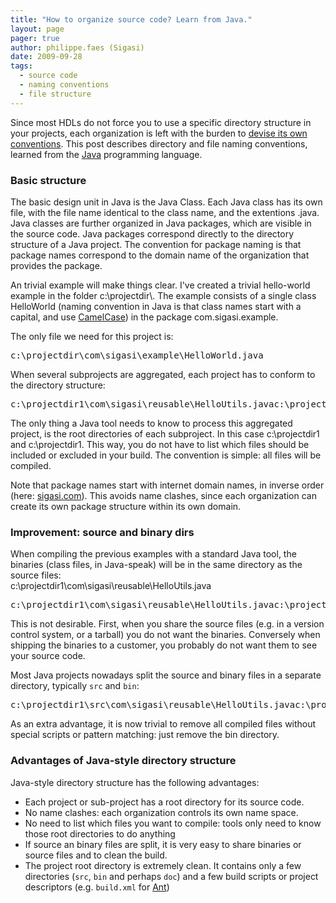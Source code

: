 ```yaml
---
title: "How to organize source code? Learn from Java."
layout: page 
pager: true
author: philippe.faes (Sigasi)
date: 2009-09-28
tags: 
  - source code
  - naming conventions
  - file structure
---
```

<div class="content">
<p>Since most HDLs do not force you to use a specific directory structure in your projects, each organization is left with the burden to <a href="/node/203">devise its own conventions</a>. This post describes directory and file naming conventions, learned from the <a href="http://java.sun.com" id="ytvn" title="Java" class="elf-external elf-icon">Java</a> programming language.</p><h3>Basic structure</h3><p>    The basic design unit in Java is the Java Class. Each Java class has its own file, with the file name identical to the class name, and the extentions .java. Java classes are further organized in Java packages, which are visible in the source code. Java packages correspond directly to the directory structure of a Java project. The convention for package naming is that package names correspond to the domain name of the organization that provides the package.</p><p>    An trivial example will make things clear. I've created a trivial hello-world example in the folder c:\projectdir\. The example consists of a single class HelloWorld (naming convention in Java is that class names start with a capital, and use <a href="http://en.wikipedia.org/wiki/CamelCase" class="elf-external elf-icon">CamelCase</a>) in the package com.sigasi.example.</p><p>    The only file we need for this project is:</p><pre>c:\projectdir\com\sigasi\example\HelloWorld.java</pre><p>  When several subprojects are aggregated, each project has to conform to the directory structure:</p><pre>c:\projectdir1\com\sigasi\reusable\HelloUtils.javac:\projectdir2\com\sigasi\example\HelloWorld.java</pre><p>  The only thing a Java tool needs to know to process this aggregated project, is the root directories of each subproject. In this case c:\projectdir1 and c:\projectdir1. This way, you do not have to list which files should be included or excluded in your build. The convention is simple: all files will be compiled.</p><p>  Note that package names start with internet domain names, in inverse order (here: <a href="http://www.sigasi.com" id="j4j2" title="sigasi.com">sigasi.com</a>). This avoids name clashes, since each organization can create its own package structure within its own domain.</p><h3>Improvement: source and binary dirs</h3><p>  When compiling the previous examples with a standard Java tool, the binaries (class files, in Java-speak) will be in the same directory as the source files:<br/>  c:\projectdir1\com\sigasi\reusable\HelloUtils.java</p><pre>c:\projectdir1\com\sigasi\reusable\HelloUtils.javac:\projectdir1\com\sigasi\reusable\HelloUtils.classc:\projectdir2\com\sigasi\example\HelloWorld.javac:\projectdir2\com\sigasi\example\HelloWorld.class</pre><p>  This is not desirable. First, when you share the source files (e.g. in a version control system, or a tarball) you do not want the binaries. Conversely when shipping the binaries to a customer, you probably do not want them to see your source code.</p><p>  Most Java projects nowadays split the source and binary files in a separate directory, typically <span class="geshifilter"><code class="vhdl geshifilter-vhdl">src</code></span> and <span class="geshifilter"><code class="vhdl geshifilter-vhdl">bin</code></span>:</p><pre>c:\projectdir1\src\com\sigasi\reusable\HelloUtils.javac:\projectdir1\bin\com\sigasi\reusable\HelloUtils.classc:\projectdir2\src\com\sigasi\example\HelloWorld.javac:\projectdir2\bin\com\sigasi\example\HelloWorld.class</pre><p>  As an extra advantage, it is now trivial to remove all compiled files without special scripts or pattern matching: just remove the bin directory.</p><h3>Advantages of Java-style directory structure</h3><p>  Java-style directory structure has the following advantages:</p><ul><li>      Each project or sub-project has a root directory for its source code.    </li><li>      No name clashes: each organization controls its own name space.    </li><li>      No need to list which files you want to compile: tools only need to know those root directories to do anything    </li><li>      If source an binary files are split, it is very easy to share binaries or source files and to clean the build.    </li><li>      The project root directory is extremely clean. It contains only a few directories (<span class="geshifilter"><code class="vhdl geshifilter-vhdl">src</code></span>, <span class="geshifilter"><code class="vhdl geshifilter-vhdl">bin</code></span> and perhaps <span class="geshifilter"><code class="vhdl geshifilter-vhdl">doc</code></span>) and a few build scripts or project descriptors (e.g. <span class="geshifilter"><code class="vhdl geshifilter-vhdl">build.xml</code></span> for <a href="http://ant.apache.org/" class="elf-external elf-icon">Ant</a>)    </li></ul>  </div>

